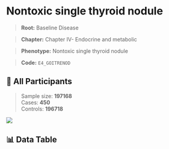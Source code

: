 # Nontoxic single thyroid nodule

> **Root:** Baseline Disease  

> **Chapter:** Chapter IV- Endocrine and metabolic  

> **Phenotype:** Nontoxic single thyroid nodule  

> **Code:** `E4_GOITRENOD`

## 🧪 All Participants  
> Sample size: **197168**  
> Cases: **450**  
> Controls: **196718**
<img src="/Sensitive/Figures/ALL/Incidence/E4_GOITRENOD.png"/>

## 📊 Data Table
<CsvTableMRF src="/Sensitive/Data/ALL/Incidence/COX_E4_GOITRENOD.csv"/>


